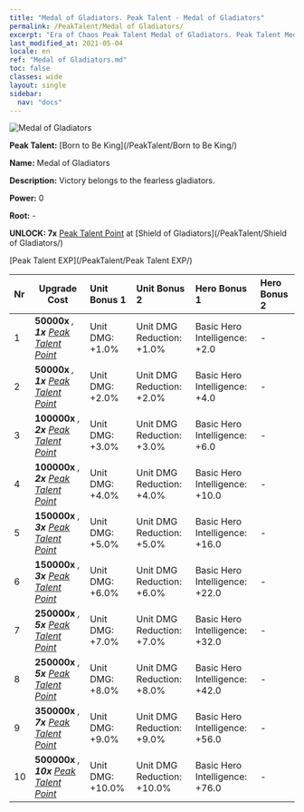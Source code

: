 ```yaml
---
title: "Medal of Gladiators. Peak Talent - Medal of Gladiators"
permalink: /PeakTalent/Medal of Gladiators/
excerpt: "Era of Chaos Peak Talent Medal of Gladiators. Peak Talent Medal of Gladiators. Medal of Gladiators"
last_modified_at: 2021-05-04
locale: en
ref: "Medal of Gladiators.md"
toc: false
classes: wide
layout: single
sidebar:
  nav: "docs"
---
```


  ![Medal of Gladiators](/images/pt/talent_4103.png)

  **Peak Talent:** [Born to Be King](/PeakTalent/Born to Be King/)

  **Name:** Medal of Gladiators

  **Description:** Victory belongs to the fearless gladiators.

  **Power:** 0

  **Root:** -

  **UNLOCK: 7x** [Peak Talent Point](/Items/con_934/) at [Shield of Gladiators](/PeakTalent/Shield of Gladiators/)

  [Peak Talent EXP](/PeakTalent/Peak Talent EXP/)

  | Nr | Upgrade Cost | Unit Bonus 1 | Unit Bonus 2 | Hero Bonus 1 | Hero Bonus 2 |
  |:---|--------------|:-------------|:-------------|:-------------|:-------------|
  | 1 |  **50000x** <i class="fas fa-coins"/>, **1x** [Peak Talent Point](/Items/con_934/) | Unit DMG: +1.0% | Unit DMG Reduction: +1.0% | Basic Hero Intelligence: +2.0 | - |
  | 2 |  **50000x** <i class="fas fa-coins"/>, **1x** [Peak Talent Point](/Items/con_934/) | Unit DMG: +2.0% | Unit DMG Reduction: +2.0% | Basic Hero Intelligence: +4.0 | - |
  | 3 |  **100000x** <i class="fas fa-coins"/>, **2x** [Peak Talent Point](/Items/con_934/) | Unit DMG: +3.0% | Unit DMG Reduction: +3.0% | Basic Hero Intelligence: +6.0 | - |
  | 4 |  **100000x** <i class="fas fa-coins"/>, **2x** [Peak Talent Point](/Items/con_934/) | Unit DMG: +4.0% | Unit DMG Reduction: +4.0% | Basic Hero Intelligence: +10.0 | - |
  | 5 |  **150000x** <i class="fas fa-coins"/>, **3x** [Peak Talent Point](/Items/con_934/) | Unit DMG: +5.0% | Unit DMG Reduction: +5.0% | Basic Hero Intelligence: +16.0 | - |
  | 6 |  **150000x** <i class="fas fa-coins"/>, **3x** [Peak Talent Point](/Items/con_934/) | Unit DMG: +6.0% | Unit DMG Reduction: +6.0% | Basic Hero Intelligence: +22.0 | - |
  | 7 |  **250000x** <i class="fas fa-coins"/>, **5x** [Peak Talent Point](/Items/con_934/) | Unit DMG: +7.0% | Unit DMG Reduction: +7.0% | Basic Hero Intelligence: +32.0 | - |
  | 8 |  **250000x** <i class="fas fa-coins"/>, **5x** [Peak Talent Point](/Items/con_934/) | Unit DMG: +8.0% | Unit DMG Reduction: +8.0% | Basic Hero Intelligence: +42.0 | - |
  | 9 |  **350000x** <i class="fas fa-coins"/>, **7x** [Peak Talent Point](/Items/con_934/) | Unit DMG: +9.0% | Unit DMG Reduction: +9.0% | Basic Hero Intelligence: +56.0 | - |
  | 10 |  **500000x** <i class="fas fa-coins"/>, **10x** [Peak Talent Point](/Items/con_934/) | Unit DMG: +10.0% | Unit DMG Reduction: +10.0% | Basic Hero Intelligence: +76.0 | - |


